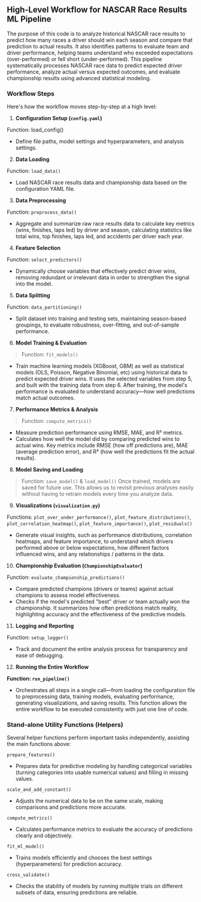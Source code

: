 ## High-Level Workflow for NASCAR Race Results ML Pipeline
The purpose of this code is to analyze historical NASCAR race results to predict how many races a driver should win each season and compare that prediction to actual results. It also identifies patterns to evaluate team and driver performance, helping teams understand who exceeded expectations (over-performed) or fell short (under-performed). This pipeline systematically processes NASCAR race data to predict expected driver performance, analyze actual versus expected outcomes, and evaluate championship results using advanced statistical modeling.

### Workflow Steps
Here's how the workflow moves step-by-step at a high level:

1. **Configuration Setup (`config.yaml`)**

Function: load_config()
   - Define file paths, model settings and hyperparameters, and analysis settings.

2. **Data Loading**

Function: `load_data()`
   - Load NASCAR race results data and championship data based on the configuration YAML file.

3. **Data Preprocessing**

Function: `preprocess_data()`
   - Aggregate and summarize raw race results data to calculate key metrics (wins, finishes, laps led) by driver and season, calculating statistics like total wins, top finishes, laps led, and accidents per driver each year.

4. **Feature Selection**

Function: `select_predictors()`
   - Dynamically choose variables that effectively predict driver wins, removing redundant or irrelevant data in order to strengthen the signal into the model.

5. **Data Splitting**

Function: `data_partitioning()`
   - Split dataset into training and testing sets, maintaining season-based groupings, to evaluate robustness, over-fitting, and out-of-sample performance.

6. **Model Training & Evaluation**

> Function: `fit_models()`
   - Train machine learning models (XGBoost, GBM) as well as statistical models (OLS, Poisson, Negative Binomial, etc) using historical data to predict expected driver wins. It uses the selected variables from step 5, and built with the training data from step 6. After training, the model's performance is evaluated to understand accuracy—how well predictions match actual outcomes.

7. **Performance Metrics & Analysis**

> Function: `compute_metrics()`
   - Measure prediction performance using RMSE, MAE, and R² metrics.
   - Calculates how well the model did by comparing predicted wins to actual wins. Key metrics include RMSE (how off predictions are), MAE (average prediction error), and R² (how well the predictions fit the actual results).

8. **Model Saving and Loading**

> Function: `save_model()` & `load_model()`
Once trained, models are saved for future use. This allows us to revisit previous analyses easily without having to retrain models every time you analyze data.

9. **Visualizations (`visualization.py`)**

Functions: `plot_over_under_performance()`, `plot_feature_distributions()`, `plot_correlation_heatmap()`, `plot_feature_importance()`, `plot_residuals()`
   - Generate visual insights, such as performance distributions, correlation heatmaps, and feature importance, to understand which drivers performed above or below expectations, how different factors influenced wins, and any relationships / patterns in the data.

10. **Championship Evaluation (`ChampionshipEvaluator`)**

Function: `evaluate_championship_predictions()`
   - Compare predicted champions (drivers or teams) against actual champions to assess model effectiveness.
   - Checks if the model's predicted "best" driver or team actually won the championship. It summarizes how often predictions match reality, highlighting accuracy and the effectiveness of the predictive models.

11. **Logging and Reporting**

Function: `setup_logger()`
   - Track and document the entire analysis process for transparency and ease of debugging.

12. **Running the Entire Workflow**  

   **Function: `run_pipeline()`**  
   - Orchestrates all steps in a single call—from loading the configuration file to preprocessing data, training models, evaluating performance, generating visualizations, and saving results. This function allows the entire workflow to be executed consistently with just one line of code.


### Stand-alone Utility Functions (Helpers)
Several helper functions perform important tasks independently, assisting the main functions above:

`prepare_features()`
- Prepares data for predictive modeling by handling categorical variables (turning categories into usable numerical values) and filling in missing values.

`scale_and_add_constant()`
- Adjusts the numerical data to be on the same scale, making comparisons and predictions more accurate.

`compute_metrics()`
- Calculates performance metrics to evaluate the accuracy of predictions clearly and objectively.

`fit_ml_model()`
- Trains models efficiently and chooses the best settings (hyperparameters) for prediction accuracy.

`cross_validate()`
- Checks the stability of models by running multiple trials on different subsets of data, ensuring predictions are reliable.
